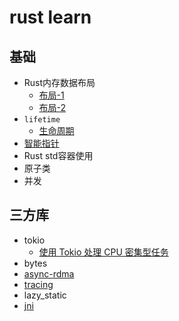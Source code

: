 # rust learn

## 基础
* Rust内存数据布局
  * [布局-1](https://rustmagazine.github.io/rust_magazine_2021/chapter_6/ant-rust-data-layout.html)
  * [布局-2](https://github.com/rustlang-cn/Rustt/blob/main/Articles/%5B2022-05-04%5D%20%E5%8F%AF%E8%A7%86%E5%8C%96%20Rust%20%E5%90%84%E6%95%B0%E6%8D%AE%E7%B1%BB%E5%9E%8B%E7%9A%84%E5%86%85%E5%AD%98%E5%B8%83%E5%B1%80.md)
* `lifetime`
  * [生命周期](https://xie.infoq.cn/article/caae061fc5578083b1c45e470)
* [智能指针](https://course.rs/advance/smart-pointer/intro.html)
* Rust std容器使用
* 原子类
* 并发

## 三方库
* tokio
  * [使用 Tokio 处理 CPU 密集型任务](https://github.com/rustlang-cn/Rustt/blob/main/Articles/%5B2022-04-20%5D%20%E4%BD%BF%E7%94%A8%20Tokio%20%E5%A4%84%E7%90%86%20CPU%20%E5%AF%86%E9%9B%86%E5%9E%8B%E4%BB%BB%E5%8A%A1.md)
* bytes
* [async-rdma](https://rustmagazine.github.io/rust_magazine_2022/Q1/contribute/async-rdma.html)
* [tracing](https://github.com/rustlang-cn/Rustt/blob/main/Articles/%5B2022-04-07%5D%20%E5%9C%A8%20Rust%20%E4%B8%AD%E4%BD%BF%E7%94%A8%20tracing%20%E8%87%AA%E5%AE%9A%E4%B9%89%E6%97%A5%E5%BF%97.md)
* lazy_static
* [jni](https://rustcc.cn/article?id=4ca84a67-d972-4460-912e-a297ec5edc0a)
